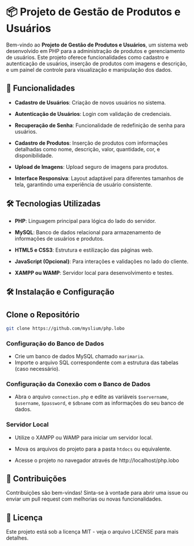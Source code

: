 # 📦 Projeto de Gestão de Produtos e Usuários

Bem-vindo ao **Projeto de Gestão de Produtos e Usuários**, um sistema web desenvolvido em PHP para a administração de produtos e gerenciamento de usuários. Este projeto oferece funcionalidades como cadastro e autenticação de usuários, inserção de produtos com imagens e descrição, e um painel de controle para visualização e manipulação dos dados.

## 🚀 Funcionalidades

* **Cadastro de Usuários**: Criação de novos usuários no sistema.

* **Autenticação de Usuários**: Login com validação de credenciais.
* **Recuperação de Senha**: Funcionalidade de redefinição de senha para usuários.
* **Cadastro de Produtos**: Inserção de produtos com informações detalhadas como nome, descrição, valor, quantidade, cor, e disponibilidade.
* **Upload de Imagens**: Upload seguro de imagens para produtos.
* **Interface Responsiva**: Layout adaptável para diferentes tamanhos de tela, garantindo uma experiência de usuário consistente.

## 🛠️ Tecnologias Utilizadas

* **PHP**: Linguagem principal para lógica do lado do servidor.

* **MySQL**: Banco de dados relacional para armazenamento de informações de usuários e produtos.
* **HTML5 e CSS3**: Estrutura e estilização das páginas web.
* **JavaScript (Opcional)**: Para interações e validações no lado do cliente.
* **XAMPP ou WAMP**: Servidor local para desenvolvimento e testes.

## 🛠️ Instalação e Configuração

## Clone o Repositório

```sh
git clone https://github.com/myslium/php.lobo
```

### Configuração do Banco de Dados

* Crie um banco de dados MySQL chamado `marimaria`.
* Importe o arquivo SQL correspondente com a estrutura das tabelas (caso necessário).

### Configuração da Conexão com o Banco de Dados

* Abra o arquivo `connection.php` e edite as variáveis `$servername`, `$username`, `$password`, e `$dbname` com as informações do seu banco de dados.

### Servidor Local

* Utilize o XAMPP ou WAMP para iniciar um servidor local.
* Mova os arquivos do projeto para a pasta `htdocs` ou equivalente.

* Acesse o projeto no navegador através de http://localhost/php.lobo


## 🤝 Contribuições
Contribuições são bem-vindas! Sinta-se à vontade para abrir uma issue ou enviar um pull request com melhorias ou novas funcionalidades.

## 📝 Licença
Este projeto está sob a licença MIT - veja o arquivo LICENSE para mais detalhes.

